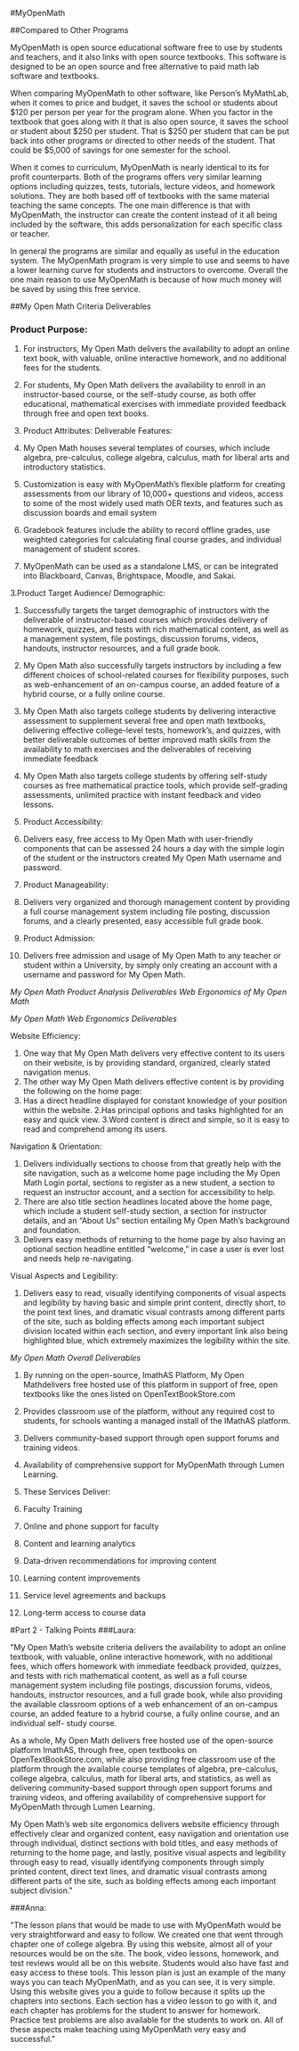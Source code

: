 #MyOpenMath

##Compared to Other Programs

MyOpenMath is open source educational software free to use by students and teachers, and it also links with open source textbooks.  This software is designed to be an open source and free alternative to paid math lab software and textbooks.  
	
	
When comparing MyOpenMath to other software, like Person’s MyMathLab, when it comes to price and budget, it saves the school or students about $120 per person per year for the program alone.  When you factor in the textbook that goes along with it that is also open source, it saves the school or student about $250 per student.  That is $250 per student that can be put back into other programs or directed to other needs of the student.  That could be $5,000 of savings for one semester for the school.   


When it comes to curriculum, MyOpenMath is nearly identical to its for profit counterparts.  Both of the programs offers very similar learning options including quizzes, tests, tutorials, lecture videos, and homework solutions.  They are both based off of textbooks with the same material teaching the same concepts. The one main difference is that with MyOpenMath, the instructor can create the content instead of it all being included by the software, this adds personalization for each specific class or teacher.  


In general the programs are similar and equally as useful in the education system.  The MyOpenMath program is very simple to use and seems to have a lower learning curve for students and instructors to overcome.  Overall the one main reason to use MyOpenMath is because of how much money will be saved by using this free service. 


 

##My Open Math Criteria Deliverables

###	 Product Purpose:

1.	For instructors, My Open Math delivers the availability to adopt an online text book, with valuable, online interactive homework, and no additional fees for the students.

2.	For students, My Open Math delivers the availability to enroll in an       instructor-based course, or the self-study course, as both offer educational, mathematical exercises with immediate provided feedback through free and open text books. 

3.	Product Attributes: Deliverable Features:

1.	My Open Math houses several templates of courses, which include algebra, pre-calculus, college algebra, calculus, math for liberal arts and introductory statistics. 
2.	Customization is easy with MyOpenMath’s flexible platform for creating assessments from our library of 10,000+ questions and videos, access to some of the most widely used math OER texts, and features such as discussion boards and email system
3.	Gradebook features include the ability to record offline grades, use weighted categories for calculating final course grades, and individual management of student scores.
4.	MyOpenMath can be used as a standalone LMS, or can be integrated into Blackboard, Canvas, Brightspace, Moodle, and Sakai. 


 





3.Product Target Audience/ Demographic: 

1. Successfully targets the target demographic of instructors with the deliverable of instructor-based courses which provides delivery of homework, quizzes, and tests with rich mathematical content, as well as a management system, file postings, discussion forums, videos, handouts, instructor resources, and a full grade book. 

2. My Open Math also successfully targets instructors by including a few different choices of school-related courses for flexibility purposes, such as web-enhancement of an on-campus course, an added feature of a hybrid course, or a fully online course.

3. My Open Math also targets college students by delivering interactive assessment to supplement several free and open math textbooks, delivering effective college-level tests, homework’s, and quizzes, with better deliverable outcomes of better improved math skills from the availability to math exercises and the deliverables of receiving immediate feedback
   	
4. My Open Math also targets college students by offering self-study courses as free mathematical practice tools, which provide self-grading assessments, unlimited practice with instant feedback and video lessons. 


4.  Product Accessibility:
1. Delivers easy, free access to My Open Math with user-friendly components that can be assessed 24 hours a day with the simple login of the student or the instructors created My Open Math username and password. 

5.  Product Manageability:
1. Delivers very organized and thorough management content by providing a full course management system including file posting, discussion forums, and a clearly presented, easy accessible full grade book. 

6.  Product Admission:
1.  Delivers free admission and usage of My Open Math to any teacher or student within a University, by simply only creating an account with a username and password for My Open Math. 




 *My Open Math Product Analysis Deliverables*
*Web Ergonomics of My Open Math*


*My Open Math Web Ergonomics Deliverables*

Website Efficiency:

1.	One way that My Open Math delivers very effective content to its users on their website, is by providing standard, organized, clearly stated navigation menus.
2.	The other way My Open Math delivers effective content is by providing the following on the home page:
1. Has a direct headline displayed for constant knowledge of your position within the website.
2.Has principal options and tasks highlighted for an easy and quick view.
3.Word content is direct and simple, so it is easy to read and comprehend among its users. 


Navigation & Orientation: 

1.	Delivers individually sections to choose from that greatly help with the site navigation, such as a welcome home page including the My Open Math Login portal, sections to register as a new student, a section to request an instructor account, and a section for accessibility to help. 
2.	There are also title section headlines located above the home page, which include a student self-study section, a section for instructor details, and an “About Us” section entailing My Open Math’s background and foundation. 
3.	Delivers easy methods of returning to the home page by also having an optional section headline entitled “welcome,” in case a user is ever lost and needs help re-navigating. 







Visual Aspects and Legibility:

1.	Delivers easy to read, visually identifying components of visual aspects and legibility by having basic and simple print content, directly short, to the point text lines, and dramatic visual contrasts among different parts of the site, such as bolding effects among each important subject division located within each section, and every important link also being highlighted blue, which extremely maximizes the legibility within the site.  




*My Open Math Overall Deliverables*

1.	By running on the open-source, ImathAS Platform, My Open Mathdelivers free hosted use of this platform in support of free, open textbooks like the ones listed on OpenTextBookStore.com

2.	Provides classroom use of the platform, without any required cost to students, for schools wanting a managed install of the IMathAS platform. 

3.	Delivers community-based support through open support forums and training videos.

4.	Availability of comprehensive support for MyOpenMath through Lumen Learning. 

5.	These Services Deliver: 

1.	Faculty Training 
2.	Online and phone support for faculty
3.	Content and learning analytics
4.	Data-driven recommendations for improving content 
5.	Learning content improvements
6.	Service level agreements and backups
7.	Long-term access to course data


#Part 2 - Talking Points
###Laura:
 
"My Open Math’s website criteria delivers the availability to adopt an online textbook, with valuable, online interactive homework, with no additional fees, which offers homework with immediate feedback provided, quizzes, and tests with rich mathematical content, as well as a full course management system including file postings, discussion forums, videos, handouts, instructor resources, and a full grade book, while also providing the available classroom options of a web enhancement of an on-campus course, an added feature to a hybrid course, a fully online course, and an individual self- study course. 

As a whole, My Open Math delivers free hosted use of the open-source platform ImathAS, through free, open textbooks on OpenTextBookStore.com, while also providing free classroom use of the platform through the available course templates of algebra, pre-calculus, college algebra, calculus, math for liberal arts, and statistics, as well as delivering community-based support through open support forums and training videos, and offering availability of comprehensive support for MyOpenMath through Lumen Learning. 

My Open Math’s web site ergonomics delivers website efficiency through effectively clear and organized content, easy navigation and orientation use through individual, distinct sections with bold titles, and easy methods of returning to the home page, and lastly, positive visual aspects and legibility through easy to read, visually identifying components through simply printed content, direct text lines, and dramatic visual contrasts among different parts of the site, such as bolding effects among each important subject division."

	
###Anna:

"The lesson plans that would be made to use with MyOpenMath would be very straightforward and easy to follow. We created one that went through chapter one of college algebra. By using this website, almost all of your resources would be on the site. The book, video lessons, homework, and test reviews would all be on this website. Students would also have fast and easy access to these tools. This lesson plan is just an example of the many ways you can teach MyOpenMath, and as you can see, it is very simple. Using this website gives you a guide to follow because it splits up the chapters into sections. Each section has a video lesson to go with it, and each chapter has problems for the student to answer for homework. Practice test problems are also available for the students to work on. All of these aspects make teaching using MyOpenMath very easy and successful."

